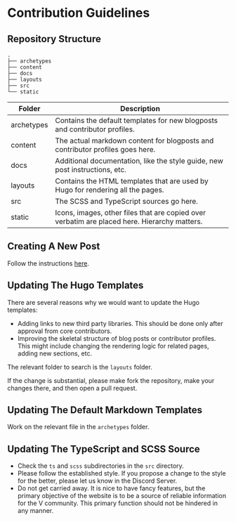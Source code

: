 # Contribution Guidelines

## Repository Structure

```text
.
├── archetypes
├── content
├── docs
├── layouts
├── src
└── static

```

| Folder     | Description                                                                                  |
| ---------- | -------------------------------------------------------------------------------------------- |
| archetypes | Contains the default templates for new blogposts and contributor profiles.                   |
| content    | The actual markdown content for blogposts and contributor profiles goes here.                |
| docs       | Additional documentation, like the style guide, new post instructions, etc.                  |
| layouts    | Contains the HTML templates that are used by Hugo for rendering all the pages.               |
| src        | The SCSS and TypeScript sources go here.                                                     |
| static     | Icons, images, other files that are copied over verbatim are placed here. Hierarchy matters. |

## Creating A New Post

Follow the instructions [here](docs/new-post-instructions.md).

## Updating The Hugo Templates

There are several reasons why we would want to update the Hugo templates:

- Adding links to new third party libraries. This should be done only
  after approval from core contributors.
- Improving the skeletal structure of blog posts or contributor profiles.
  This might include changing the rendering logic for related pages, adding
  new sections, etc.

The relevant folder to search is the `layouts` folder.

If the change is substantial, please make fork the repository, make your
changes there, and then open a pull request.

## Updating The Default Markdown Templates

Work on the relevant file in the `archetypes` folder.

## Updating The TypeScript and SCSS Source

- Check the `ts` and `scss` subdirectories in the `src` directory.
- Please follow the established style. If you propose a change to the
  style for the better, please let us know in the Discord Server.
- Do not get carried away. It is nice to have fancy features, but
  the primary objective of the website is to be a source of reliable
  information for the V community. This primary function should not be
  hindered in any manner.
